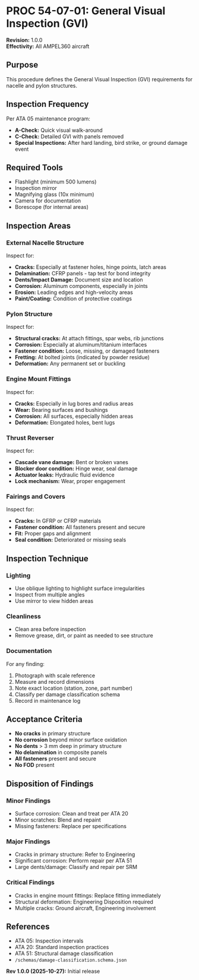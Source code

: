 # PROC 54-07-01: General Visual Inspection (GVI)

**Revision:** 1.0.0  
**Effectivity:** All AMPEL360 aircraft

## Purpose
This procedure defines the General Visual Inspection (GVI) requirements for nacelle and pylon structures.

## Inspection Frequency
Per ATA 05 maintenance program:
- **A-Check:** Quick visual walk-around
- **C-Check:** Detailed GVI with panels removed
- **Special Inspections:** After hard landing, bird strike, or ground damage event

## Required Tools
- Flashlight (minimum 500 lumens)
- Inspection mirror
- Magnifying glass (10x minimum)
- Camera for documentation
- Borescope (for internal areas)

## Inspection Areas

### External Nacelle Structure
Inspect for:
- **Cracks:** Especially at fastener holes, hinge points, latch areas
- **Delamination:** CFRP panels - tap test for bond integrity
- **Dents/Impact Damage:** Document size and location
- **Corrosion:** Aluminum components, especially in joints
- **Erosion:** Leading edges and high-velocity areas
- **Paint/Coating:** Condition of protective coatings

### Pylon Structure
Inspect for:
- **Structural cracks:** At attach fittings, spar webs, rib junctions
- **Corrosion:** Especially at aluminum/titanium interfaces
- **Fastener condition:** Loose, missing, or damaged fasteners
- **Fretting:** At bolted joints (indicated by powder residue)
- **Deformation:** Any permanent set or buckling

### Engine Mount Fittings
Inspect for:
- **Cracks:** Especially in lug bores and radius areas
- **Wear:** Bearing surfaces and bushings
- **Corrosion:** All surfaces, especially hidden areas
- **Deformation:** Elongated holes, bent lugs

### Thrust Reverser
Inspect for:
- **Cascade vane damage:** Bent or broken vanes
- **Blocker door condition:** Hinge wear, seal damage
- **Actuator leaks:** Hydraulic fluid evidence
- **Lock mechanism:** Wear, proper engagement

### Fairings and Covers
Inspect for:
- **Cracks:** In GFRP or CFRP materials
- **Fastener condition:** All fasteners present and secure
- **Fit:** Proper gaps and alignment
- **Seal condition:** Deteriorated or missing seals

## Inspection Technique

### Lighting
- Use oblique lighting to highlight surface irregularities
- Inspect from multiple angles
- Use mirror to view hidden areas

### Cleanliness
- Clean area before inspection
- Remove grease, dirt, or paint as needed to see structure

### Documentation
For any finding:
1. Photograph with scale reference
2. Measure and record dimensions
3. Note exact location (station, zone, part number)
4. Classify per damage classification schema
5. Record in maintenance log

## Acceptance Criteria
- **No cracks** in primary structure
- **No corrosion** beyond minor surface oxidation
- **No dents** > 3 mm deep in primary structure
- **No delamination** in composite panels
- **All fasteners** present and secure
- **No FOD** present

## Disposition of Findings

### Minor Findings
- Surface corrosion: Clean and treat per ATA 20
- Minor scratches: Blend and repaint
- Missing fasteners: Replace per specifications

### Major Findings
- Cracks in primary structure: Refer to Engineering
- Significant corrosion: Perform repair per ATA 51
- Large dents/damage: Classify and repair per SRM

### Critical Findings
- Cracks in engine mount fittings: Replace fitting immediately
- Structural deformation: Engineering Disposition required
- Multiple cracks: Ground aircraft, Engineering involvement

## References
- ATA 05: Inspection intervals
- ATA 20: Standard inspection practices
- ATA 51: Structural damage classification
- `/schemas/damage-classification.schema.json`

**Rev 1.0.0 (2025-10-27):** Initial release
